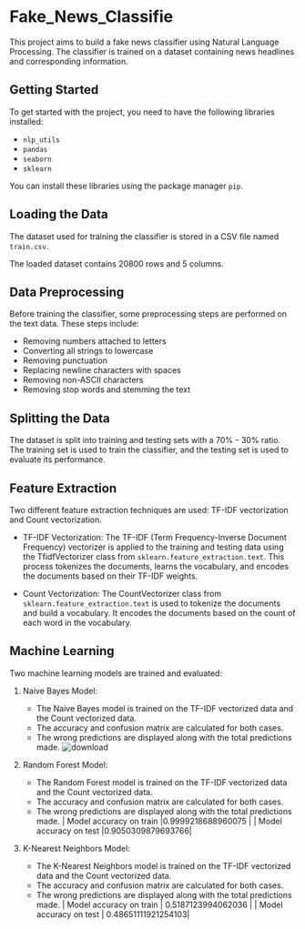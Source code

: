 # Fake_News_Classifie

This project aims to build a fake news classifier using Natural Language Processing. The classifier is trained on a dataset containing news headlines and corresponding information.

## Getting Started

To get started with the project, you need to have the following libraries installed:

-   `nlp_utils`
-   `pandas`
-   `seaborn`
-   `sklearn`

You can install these libraries using the package manager `pip`.

## Loading the Data

The dataset used for training the classifier is stored in a CSV file named `train.csv`. 

The loaded dataset contains 20800 rows and 5 columns.

## Data Preprocessing

Before training the classifier, some preprocessing steps are performed on the text data. These steps include:

-   Removing numbers attached to letters
-   Converting all strings to lowercase
-   Removing punctuation
-   Replacing newline characters with spaces
-   Removing non-ASCII characters
-   Removing stop words and stemming the text

## Splitting the Data

The dataset is split into training and testing sets with a 70% - 30% ratio. The training set is used to train the classifier, and the testing set is used to evaluate its performance.

## Feature Extraction

Two different feature extraction techniques are used: TF-IDF vectorization and Count vectorization.

-   TF-IDF Vectorization: The TF-IDF (Term Frequency-Inverse Document Frequency) vectorizer is applied to the training and testing data using the TfidfVectorizer class from `sklearn.feature_extraction.text`. This process tokenizes the documents, learns the vocabulary, and encodes the documents based on their TF-IDF weights.
    
-   Count Vectorization: The CountVectorizer class from `sklearn.feature_extraction.text` is used to tokenize the documents and build a vocabulary. It encodes the documents based on the count of each word in the vocabulary.
    

## Machine Learning

Two machine learning models are trained and evaluated:

1.  Naive Bayes Model:
    
    -   The Naive Bayes model is trained on the TF-IDF vectorized data and the Count vectorized data.
    -   The accuracy and confusion matrix are calculated for both cases.
    -   The wrong predictions are displayed along with the total predictions made.
    ![download](https://github.com/pras-ops/Fake_News_Classifier/assets/56476064/9d3cf4e7-9230-42af-b3bc-e72cd60008da)

2.  Random Forest Model:
    
    -   The Random Forest model is trained on the TF-IDF vectorized data and the Count vectorized data.
    -   The accuracy and confusion matrix are calculated for both cases.
    -   The wrong predictions are displayed along with the total predictions made.
   |  Model accuracy on train  |0.9999218688960075 |
   | Model accuracy on test     |0.9050309879693766|
3.  K-Nearest Neighbors Model:
    
    -   The K-Nearest Neighbors model is trained on the TF-IDF vectorized data and the Count vectorized data.
    -   The accuracy and confusion matrix are calculated for both cases.
    -   The wrong predictions are displayed along with the total predictions made.
   |  Model accuracy on train  | 0.5187123994062036 |
   | Model accuracy on test     | 0.48651111921254103|

